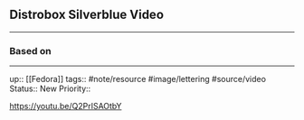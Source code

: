 ## Distrobox Silverblue Video



---
### Based on



---

up:: [[Fedora]]
tags:: #note/resource #image/lettering  #source/video 
Status:: New
Priority:: 

https://youtu.be/Q2PrISAOtbY